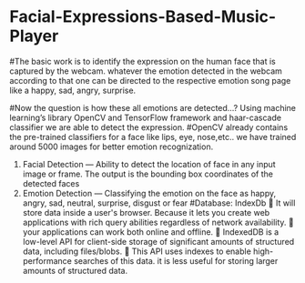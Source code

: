 # Facial-Expressions-Based-Music-Player
#The basic work is to identify the expression on the human face that is captured by the webcam. whatever the emotion detected in the webcam according to that one can be directed to the respective emotion song page like a happy, sad, angry, surprise.

#Now the question is how these all emotions are detected…? Using machine learning’s library OpenCV and TensorFlow framework and haar-cascade classifier we are able to detect the expression. 
#OpenCV already contains the pre-trained classifiers for a face like lips, eye, nose,etc.. we have trained around 5000 images for better emotion recognization.
1.	Facial Detection — Ability to detect the location of face in any input image or frame. The output is the bounding box coordinates of the detected faces
2.	Emotion Detection — Classifying the emotion on the face as happy, angry, sad, neutral, surprise, disgust or fear
#Database: IndexDb
	It will store data inside a user's browser. Because it lets you create web applications with rich query abilities regardless of network availability.
	your applications can work both online and offline.
	IndexedDB is a low-level API for client-side storage of significant amounts of structured data, including files/blobs. 
	This API uses indexes to enable high-performance searches of this data. it is less useful for storing larger amounts of structured data.
